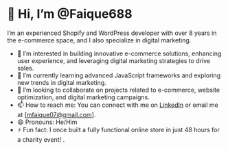 # 👋 Hi, I’m @Faique688

I’m an experienced Shopify and WordPress developer with over 8 years in the e-commerce space, and I also specialize in digital marketing.

- 👀 I’m interested in building innovative e-commerce solutions, enhancing user experience, and leveraging digital marketing strategies to drive sales.
- 🌱 I’m currently learning advanced JavaScript frameworks and exploring new trends in digital marketing.
- 💞️ I’m looking to collaborate on projects related to e-commerce, website optimization, and digital marketing campaigns.
- 📫 How to reach me: You can connect with me on [LinkedIn](www.linkedin.com/in/faique-ahmed07) or email me at [mfaique07@gmail.com].
- 😄 Pronouns: He/Him
- ⚡ Fun fact: I once built a fully functional online store in just 48 hours for a charity event!
.

<!---
Faique688/Faique688 is a ✨ special ✨ repository because its `README.md` (this file) appears on your GitHub profile.
You can click the Preview link to take a look at your changes.
--->
